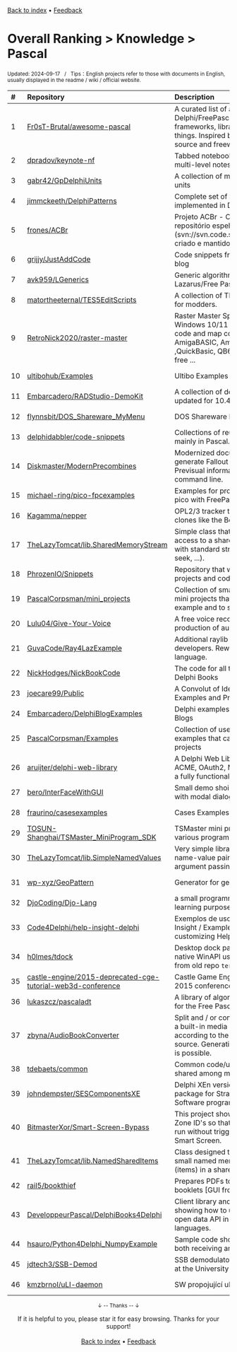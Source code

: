 <a href="https://github.com/GrowingGit/GitHub-English-Top-Charts#github-english-top-charts">Back to index</a> • <a href="/content/docs/feedback.md">Feedback</a>

# Overall Ranking > Knowledge > Pascal
<sub>Updated: 2024-09-17&nbsp;&nbsp;&nbsp;/&nbsp;&nbsp;&nbsp;Tips：English projects refer to those with documents in English, usually displayed in the readme / wiki / official website.</sub>

|#|Repository|Description|Stars|Updated|
|:-|:-|:-|:-|:-|
|1|[Fr0sT-Brutal/awesome-pascal](https://github.com/Fr0sT-Brutal/awesome-pascal)|A curated list of awesome Delphi/FreePascal/(any)Pascal frameworks, libraries, resources, and shiny things. Inspired by awesome-... stuff. Open source and freeware only!|1799|2024-04-25|
|2|[dpradov/keynote-nf](https://github.com/dpradov/keynote-nf)|Tabbed notebook with RichText editor, multi-level notes and strong encryption.|250|2024-09-16|
|3|[gabr42/GpDelphiUnits](https://github.com/gabr42/GpDelphiUnits)|A collection of my open sourced Delphi units|168|2024-06-12|
|4|[jimmckeeth/DelphiPatterns](https://github.com/jimmckeeth/DelphiPatterns)|Complete set of all the GoF design patterns implemented in Delphi language|162|2024-07-29|
|5|[frones/ACBr](https://github.com/frones/ACBr)|Projeto ACBr - O branch master é um repositório espelho do SVN original (svn://svn.code.sf.net/p/acbr/code/trunk2), criado e mantido com git-svn.|150|2024-07-24|
|6|[grijjy/JustAddCode](https://github.com/grijjy/JustAddCode)|Code snippets from Grijjy's Just Add Code blog|136|2024-08-07|
|7|[avk959/LGenerics](https://github.com/avk959/LGenerics)|Generic algorithms and data structures for Lazarus/Free Pascal|111|2024-09-15|
|8|[matortheeternal/TES5EditScripts](https://github.com/matortheeternal/TES5EditScripts)|A collection of TES5Edit/FNVEdit scripts for modders.|86|2024-07-06|
|9|[RetroNick2020/raster-master](https://github.com/RetroNick2020/raster-master)|Raster Master Sprite/Icon/Map editor for Windows 10/11 that generates putimage code and map code for Open Watcom, gcc, AmigaBASIC, Amiga C, Amiga Pascal ,QuickBasic, QB64, Quick C, Turbo Pascal,  free ...|68|2024-09-10|
|10|[ultibohub/Examples](https://github.com/ultibohub/Examples)|Ultibo Examples|44|2024-08-27|
|11|[Embarcadero/RADStudio-DemoKit](https://github.com/Embarcadero/RADStudio-DemoKit)|A collection of demos around 10.4 Sydney updated for 10.4.2.|42|2024-03-22|
|12|[flynnsbit/DOS_Shareware_MyMenu](https://github.com/flynnsbit/DOS_Shareware_MyMenu)|DOS Shareware Pack|41|2024-03-29|
|13|[delphidabbler/code-snippets](https://github.com/delphidabbler/code-snippets)|Collections of reusable code snippets, mainly in Pascal.|27|2024-04-11|
|14|[Diskmaster/ModernPrecombines](https://github.com/Diskmaster/ModernPrecombines)|Modernized documentation on how to generate Fallout 4 Precombines and Previsual information through the command line.|20|2024-08-16|
|15|[michael-ring/pico-fpcexamples](https://github.com/michael-ring/pico-fpcexamples)|Examples for programming the raspberry pi pico with FreePascal|18|2024-08-22|
|16|[Kagamma/nepper](https://github.com/Kagamma/nepper)|OPL2/3 tracker that runs on IBM XT and clones like the Book 8088|13|2024-04-24|
|17|[TheLazyTomcat/lib.SharedMemoryStream](https://github.com/TheLazyTomcat/lib.SharedMemoryStream)|Simple class that creates and provides access to a shared (system-wide) memory with standard stream interface (read, write, seek, ...).|13|2024-09-13|
|18|[PhrozenIO/Snippets](https://github.com/PhrozenIO/Snippets)|Repository that will progressively hold tiny projects and code snippets.|12|2024-05-22|
|19|[PascalCorpsman/mini_projects](https://github.com/PascalCorpsman/mini_projects)|Collection of small and easy to understand mini projects that are too big to be a example and to small to be a real project|11|2024-09-13|
|20|[Lulu04/Give-Your-Voice](https://github.com/Lulu04/Give-Your-Voice)|A free voice recording software to ease the production of audio books|10|2024-03-18|
|21|[GuvaCode/Ray4LazExample](https://github.com/GuvaCode/Ray4LazExample)|Additional raylib examples from third-party developers. Rewritten for the Pascal language.|10|2024-08-24|
|22|[NickHodges/NickBookCode](https://github.com/NickHodges/NickBookCode)|The code for all three of Nick Hodges' Delphi Books|10|2024-06-10|
|23|[joecare99/Public](https://github.com/joecare99/Public)|A Convolut of Ideas, Components, Examples and Projects|10|2024-06-28|
|24|[Embarcadero/DelphiBlogExamples](https://github.com/Embarcadero/DelphiBlogExamples)|Delphi examples used in Embarcadero Blogs|9|2024-07-08|
|25|[PascalCorpsman/Examples](https://github.com/PascalCorpsman/Examples)|Collection of useful and mostly non trivial examples that can be used to start own projects|9|2024-07-10|
|26|[aruijter/delphi-web-library](https://github.com/aruijter/delphi-web-library)|A Delphi Web Library including JOSE, ACME, OAuth2, MySQL, etc and of course a fully functional Restful Web Server|7|2024-09-12|
|27|[bero/InterFaceWithGUI](https://github.com/bero/InterFaceWithGUI)|Small demo shoing how to use interfaces with modal dialog|6|2024-07-28|
|28|[fraurino/casesexamples](https://github.com/fraurino/casesexamples)|Cases Examples in Pascal|6|2024-07-31|
|29|[TOSUN-Shanghai/TSMaster_MiniProgram_SDK](https://github.com/TOSUN-Shanghai/TSMaster_MiniProgram_SDK)|TSMaster mini program library SDK for various programming languages|6|2024-09-14|
|30|[TheLazyTomcat/lib.SimpleNamedValues](https://github.com/TheLazyTomcat/lib.SimpleNamedValues)|Very simple library providing a list of name-value pairs. Intended to be used for argument passing.|6|2024-09-13|
|31|[wp-xyz/GeoPattern](https://github.com/wp-xyz/GeoPattern)|Generator for geometric patterns|5|2024-05-19|
|32|[DjoCoding/Djo-Lang](https://github.com/DjoCoding/Djo-Lang)|a small programming language built for learning purposes|5|2024-04-26|
|33|[Code4Delphi/help-insight-delphi](https://github.com/Code4Delphi/help-insight-delphi)|Exemplos de uso e customização de Help Insight / Examples of using and customizing Help Insight|5|2024-03-18|
|34|[h0lmes/tdock](https://github.com/h0lmes/tdock)|Desktop dock panel. Has an abundance of native WinAPI usage examples. Recreated from old repo `terry`|5|2024-04-10|
|35|[castle-engine/2015-deprecated-cge-tutorial-web3d-conference](https://github.com/castle-engine/2015-deprecated-cge-tutorial-web3d-conference)|Castle Game Engine tutorial for Web3D 2015 conference|5|2024-08-05|
|36|[lukaszcz/pascaladt](https://github.com/lukaszcz/pascaladt)|A library of algorithms and data structures for the Free Pascal Compiler.|4|2024-08-10|
|37|[zbyna/AudioBookConverter](https://github.com/zbyna/AudioBookConverter)|Split and / or convert multimedia files using a built-in media player, manually or according to the internal chapters of source. Generating a playlist for split parts is possible. |4|2024-05-22|
|38|[tdebaets/common](https://github.com/tdebaets/common)|Common code/utilities/scripts... that are shared among my other projects|4|2024-09-14|
|39|[johndempster/SESComponentsXE](https://github.com/johndempster/SESComponentsXE)|Delphi XEn version of shared components package for Strathclyde Electrophysiology Software programs|4|2024-06-24|
|40|[BitmasterXor/Smart-Screen-Bypass](https://github.com/BitmasterXor/Smart-Screen-Bypass)|This project shows how to add and remove Zone ID's so that a  PE Binary (.EXE) can run without  triggering Microsoft Windows Smart Screen.|3|2024-09-07|
|41|[TheLazyTomcat/lib.NamedSharedItems](https://github.com/TheLazyTomcat/lib.NamedSharedItems)|Class designed to be used for allocation of small named memory blocks of equal size (items) in a shared memory.|3|2024-09-13|
|42|[rail5/bookthief](https://github.com/rail5/bookthief)|Prepares PDFs to be home-printed as booklets [GUI front-end for Liesel]|3|2024-08-27|
|43|[DeveloppeurPascal/DelphiBooks4Delphi](https://github.com/DeveloppeurPascal/DelphiBooks4Delphi)|Client library and samples programs showing how to use Delphi-Books.com open data API in Delphi and Pascal languages.|3|2024-06-04|
|44|[hsauro/Python4Delphi_NumpyExample](https://github.com/hsauro/Python4Delphi_NumpyExample)|Sample code showing how to use numpy, both receiving and returning numpy arrays|2|2024-04-15|
|45|[jdtech3/SSB-Demod](https://github.com/jdtech3/SSB-Demod)|SSB demodulator, part of ECE295 course at the University of Toronto|2|2024-05-25|
|46|[kmzbrnoI/uLI-daemon](https://github.com/kmzbrnoI/uLI-daemon)|SW propojující uLI-master a hJOPserver.|2|2024-04-13|

<div align="center">
    <p><sub>↓ -- Thanks -- ↓</sub></p>
    If it is helpful to you, please star it for easy browsing. Thanks for your support!
</div>

<br/>

<div align="center"><a href="https://github.com/GrowingGit/GitHub-English-Top-Charts#github-english-top-charts">Back to index</a> • <a href="/content/docs/feedback.md">Feedback</a></div>
